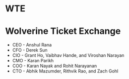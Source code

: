 # WTE
Wolverine Ticket Exchange
=========================
- CEO - Anshul Rana
- CFO - Derek Sun
- CIO - Grant Ho, Vaibhav Hande, and Viroshan Narayan
- CMO - Karan Parikh
- COO - Karan Nayak and Rohit Narayanan
- CTO - Abhik Mazumder, Rithvik Rao, and Zach Gohl
